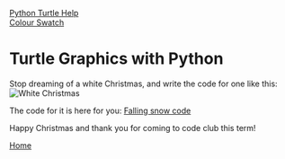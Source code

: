 [Python Turtle Help](https://docs.python.org/3.8/library/turtle.html#module-turtle)  
[Colour Swatch](https://social.technet.microsoft.com/wiki/contents/articles/23237.small-basic-getting-started-guide-appendix-b-colors.aspx)

# Turtle Graphics with Python

Stop dreaming of a white Christmas, and write the code for one like this:
![White Christmas](./Images/WhiteChristmas.png)

The code for it is here for you:
[Falling snow code](https://github.com/MarkGadsby/TurtleGraphics/blob/master/SnowFlakes/FallingSnow.py)

Happy Christmas and thank you for coming to code club this term!

[Home](https://github.com/MarkGadsby/TurtleGraphics/wiki)

